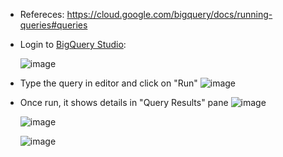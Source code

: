 - Refereces: https://cloud.google.com/bigquery/docs/running-queries#queries

- Login to [BigQuery Studio](https://console.cloud.google.com/bigquery?project=mybqproj0427&ws=!1m0):
  
  ![image](https://github.com/Ajit1279/GCP_Learning/assets/81754034/979ff87f-69d2-4c17-a246-962d86b17f30)

- Type the query in editor and click on "Run"
  ![image](https://github.com/Ajit1279/GCP_Learning/assets/81754034/1a2de9c4-c8c1-45e9-8d0d-64d7f7c40acd)

- Once run, it shows details in "Query Results" pane
  ![image](https://github.com/Ajit1279/GCP_Learning/assets/81754034/fb4f4eb0-39e2-4a1f-912b-015ce1ce426d)

  ![image](https://github.com/Ajit1279/GCP_Learning/assets/81754034/4dfe00bc-9d3a-4e58-93e9-5066c23f44e5)

  ![image](https://github.com/Ajit1279/GCP_Learning/assets/81754034/181aa676-224b-4378-8afe-fa2126452224)

